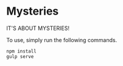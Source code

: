 # Mysteries
IT'S ABOUT MYSTERIES!

To use, simply run the following commands.

    npm install
    gulp serve
